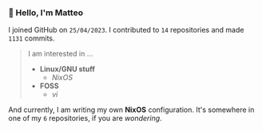 ### 👋 Hello, I'm Matteo

I joined GitHub on `25/04/2023`.
I contributed to `14` repositories and made `1131` commits.

> I am interested in ...
> 
> - **Linux/GNU stuff**
>     - *NixOS*
> - **FOSS**
>   - *vi*

And currently, I am writing my own **NixOS** configuration. It's somewhere in one of my `6` repositories, if you are *wondering*.
